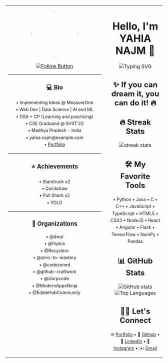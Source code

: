 <table>
<tr>
<td width="300" valign="top" style="padding-right:20px;">

<!-- Left Sidebar -->
<p align="center">
  <img src="https://avatars.githubusercontent.com/u/150905674?s=400&u=f5bed3062b19b99d86bcac5905634f0bfd826c32&v=4" width="150" height="150" style="border-radius:50%;" />
</p>

<p align="center">
  <a href="https://github.com/YAHINAJM">
    <img src="https://img.shields.io/badge/Follow-YAHINAJM-0f111a?style=for-the-badge&logo=github&logoColor=white" alt="Follow Button" />
  </a>
</p>

<hr style="border:0.5px solid #ddd;">

<h3 align="center"><b>💻 Bio</b></h3>
<p align="center" style="font-size:14px; line-height:1.6;">
• Implementing Ideas @ MeasureOne<br>
• Web Dev | Data Science | AI and ML<br>
• DSA + CP (Learning and practicing)<br>
• CSE Graduand @ SVIIT'22<br>
• Madhya Pradesh - India<br>
• yahia.najm@example.com<br>
• <a href="https://your-portfolio.com">Portfolio</a>
</p>

<hr style="border:0.5px solid #ddd;">

<h3 align="center"><b>⭐ Achievements</b></h3>
<p align="center" style="font-size:14px; line-height:1.6;">
• Starstruck x2<br>
• Quickdraw<br>
• Pull Shark x2<br>
• YOLO
</p>

<hr style="border:0.5px solid #ddd;">

<h3 align="center"><b>🏢 Organizations</b></h3>
<p align="center" style="font-size:14px; line-height:1.6;">
• @dwyl<br>
• @fnplus<br>
• @Recyclero<br>
• @zero-to-mastery<br>
• @codezoned<br>
• @github-craftwork<br>
• @slurpcode<br>
• @ModernAppsNinja<br>
• @EddieHubCommunity
</p>

</td>

<td valign="top">

<!-- Right Column: Main Content -->
<h1 align="center">Hello, I'm YAHIA NAJM 👋</h1>

<p align="center">
  <img src="https://readme-typing-svg.herokuapp.com?color=%2364ffda&size=24&center=true&vCenter=true&width=500&lines=Full+Stack+Developer;Open+Source+Enthusiast;Always+learning+new+things" alt="Typing SVG" />
</p>

<h2 align="center">✨ If you can dream it, you can do it! 🔥</h2>

<h2 align="center">🔥 Streak Stats</h2>
<p align="center">
  <img src="https://github-readme-streak-stats.herokuapp.com/?user=YAHINAJM&theme=tokyonight" alt="streak stats" />
</p>

<h2 align="center">🛠️ My Favorite Tools</h2>
<p align="center" style="font-size:14px; line-height:1.6;">
• Python • Java • C • C++ • JavaScript • TypeScript • HTML5 • CSS3 • NodeJS • React • Angular • Flask • TensorFlow • NumPy • Pandas
</p>

<h2 align="center">📊 GitHub Stats</h2>
<p align="center">
  <img src="https://github-readme-stats.vercel.app/api?username=YAHINAJM&show_icons=true&theme=tokyonight" alt="GitHub stats" />
  <img src="https://github-readme-stats.vercel.app/api/top-langs/?username=YAHINAJM&layout=compact&theme=tokyonight" alt="Top Languages" />
</p>

<h2 align="center">🙋‍♀️ Let's Connect</h2>
<p align="center" style="font-size:14px; line-height:1.6;">
🌐 <a href="https://your-portfolio.com">Portfolio</a> •  
🐙 <a href="https://github.com/YAHINAJM">GitHub</a> •  
💼 <a href="https://linkedin.com/in/YAHINAJM">LinkedIn</a> •  
📸 <a href="https://instagram.com/YAHINAJM">Instagram</a> •  
✉️ <a href="mailto:yahia.najm@example.com">Gmail</a>
</p>

</td>
</tr>
</table>
